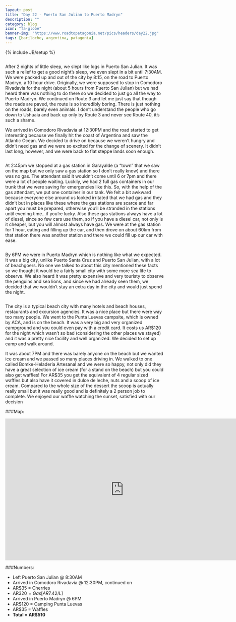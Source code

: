 ```yaml
---
layout: post
title: "Day 22 - Puerto San Julian to Puerto Madryn"
description: ""
category: blog
icon: "fa-globe"
banner-img: "https://www.roadtopatagonia.net/pics/headers/day22.jpg"
tags: [bariloche, argentina, patagonia]
---
```

{% include JB/setup %}

<figure>
	<a class="fancybox" rel="one"  href="{{ site.pics.days }}/day22/pic01_o.jpg"><img src="{{ site.pics.days }}/day22/pic01.jpg" alt=""></a>
</figure>



After 2 nights of little sleep, we slept like logs in Puerto San Julian. It was such a relief to get a good night’s sleep, we even slept in a bit until 7:30AM. We were packed up and out of the city by 8:15, on the road to Puerto Madryn, a 10 hour drive. Originally, we were supposed to stop in Comodoro Rivadavia for the night (about 5 hours from Puerto San Julian) but we had heard there was nothing to do there so we decided to just go all the way to Puerto Madryn. We continued on Route 3 and let me just say that though the roads are paved, the route is so incredibly boring. There is just nothing on the roads, barely even animals. I don’t understand the people who go down to Ushuaia and back up only by Route 3 and never see Route 40, it’s such a shame.


We arrived in Comodoro Rivadavia at 12:30PM and the road started to get interesting because we finally hit the coast of Argentina and saw the Atlantic Ocean. We decided to drive on because we weren’t hungry and didn’t need gas and we were so excited for the change of scenery. It didn’t last long, however, and we were back to flat steppe lands soon enough.

<figure>
	<a class="fancybox" rel="two"  href="{{ site.pics.days }}/day22/pic02_o.jpg"><img src="{{ site.pics.days }}/day22/pic02.jpg" alt=""></a>
</figure>

At 2:45pm we stopped at a gas station in Garayalde (a “town” that we saw on the map but we only saw a gas station so I don’t really know) and there was no gas. The attendant said it wouldn’t come until 6 or 7pm and there were a lot of people waiting. Luckily, we had 2 full gas containers in our trunk that we were saving for emergencies like this.  So, with the help of the gas attendant, we put one container in our tank. We felt a bit awkward because everyone else around us looked irritated that we had gas and they didn’t but in places like these where the gas stations are scarce and far apart you must be prepared, otherwise you’ll be stranded in the stations until evening time...if you’re lucky. Also these gas stations always have a lot of diesel, since so few cars use them, so if you have a diesel car, not only is it cheaper, but you will almost always have gas. We were at the gas station for 1 hour, eating and filling up the car, and then drove on about 60km from that station there was another station and there we could fill up our car with ease. 

<figure>
	<a class="fancybox" rel="three"  href="{{ site.pics.days }}/day22/pic03_o.jpg"><img src="{{ site.pics.days }}/day22/pic03.jpg" alt=""></a>
</figure>

By 6PM we were in Puerto Madryn which is nothing like what we expected. It was a big city, unlike Puerto Santa Cruz and Puerto San Julian, with a lot of beachgoers. No one we talked to about this city mentioned these facts so we thought it would be a fairly small city with some more sea life to observe. We also heard it was pretty expensive and very touristy to observe the penguins and sea lions, and since we had already seen them, we decided that we wouldn’t stay an extra day in the city and would just spend the night. 

<figure>
	<a class="fancybox" rel="four"  href="{{ site.pics.days }}/day22/pic04_o.jpg"><img src="{{ site.pics.days }}/day22/pic04.jpg" alt=""></a>
</figure>

The city is a typical beach city with many hotels and beach houses, restaurants and excursion agencies. It was a nice place but there were way too many people. We went to the Punta Luevas campsite, which is owned by ACA, and is on the beach. It was a very big and very organized campground and you could even pay with a credit card. It costs us AR$120 for the night which wasn’t so bad (considering the other places we stayed) and it was a pretty nice facility and well organized. We decided to set up camp and walk around.

It was about 7PM and there was barely anyone on the beach but we wanted ice cream and we passed so many places driving in. We walked to one called Bomke-Heladeria Artesanal and we were so happy, not only did they have a great selection of ice cream (for a stand on the beach) but you could also get waffles! For AR$35 you get the equivalent of 4 regular sized waffles but also have it covered in dulce de leche, nuts and a scoop of ice cream. Compared to the whole size of the dessert the scoop is actually really small but it was really good and is definitely a 2 person job to complete. We enjoyed our waffle watching the sunset, satisfied with our decision

###Map:

<iframe src="https://www.google.com/maps/embed?pb=!1m29!1m12!1m3!1d2838003.0759404977!2d-68.6209823843138!3d-46.00146358151273!2m3!1f0!2f0!3f0!3m2!1i1024!2i768!4f13.1!4m14!1i0!3e6!4m5!1s0xbdc4029c138d2ad5%3A0x982c40899e93e361!2sPuerto+San+Juli%C3%A1n%2C+Santa+Cruz+Province%2C+Argentina!3m2!1d-49.3061028!2d-67.72689059999999!4m5!1s0xbe02355e87a2ead1%3A0x1e890d2810b44382!2sPuerto+Madryn%2C+Chubut+Province%2C+Argentina!3m2!1d-42.7543983!2d-65.04930879999999!5e0!3m2!1sen!2s!4v1397329253690" width="750" height="450" frameborder="0" style="border:0">>&nbsp;</iframe>

###Numbers:

* Left Puerto San Julian @ 8:30AM
* Arrived in Comodoro Rivadavia @ 12:30PM, continued on
* AR$35 = Cherries
* AR$320 = Gas [AR$7.42/L]
* Arrived in Puerto Madryn @ 6PM
* AR$120 = Camping Punta Luevas
* AR$35 = Waffles
* **Total = AR$510**